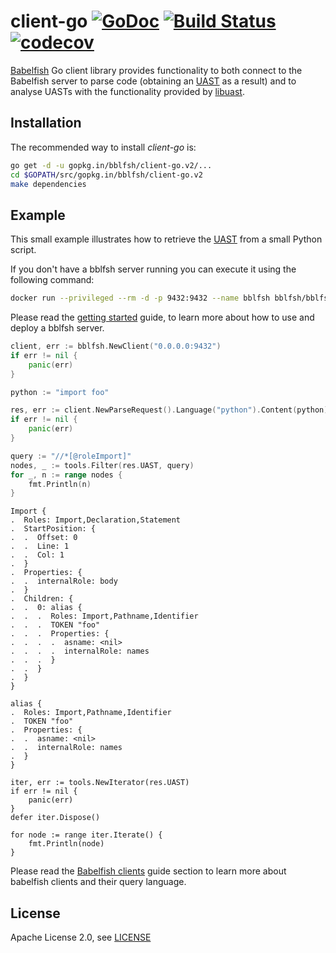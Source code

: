 # client-go [![GoDoc](https://godoc.org/gopkg.in/bblfsh/client-go.v2?status.svg)](https://godoc.org/gopkg.in/bblfsh/client-go.v2) [![Build Status](https://travis-ci.org/bblfsh/client-go.svg?branch=master)](https://travis-ci.org/bblfsh/client-go) [![codecov](https://codecov.io/gh/bblfsh/client-go/branch/master/graph/badge.svg)](https://codecov.io/gh/bblfsh/client-go)

[Babelfish](https://doc.bblf.sh) Go client library provides functionality to both
connect to the Babelfish server to parse code
(obtaining an [UAST](https://doc.bblf.sh/uast/specification.html) as a result)
and to analyse UASTs with the functionality provided by [libuast](https://github.com/bblfsh/libuast).

## Installation

The recommended way to install *client-go* is:

```sh
go get -d -u gopkg.in/bblfsh/client-go.v2/...
cd $GOPATH/src/gopkg.in/bblfsh/client-go.v2
make dependencies
```

## Example

This small example illustrates how to retrieve the [UAST](https://doc.bblf.sh/uast/specification.html) from a small Python script.

If you don't have a bblfsh server running you can execute it using the following command:

```sh
docker run --privileged --rm -d -p 9432:9432 --name bblfsh bblfsh/bblfshd
```

Please read the [getting started](https://doc.bblf.sh/user/getting-started.html) guide, to learn more about how to use and deploy a bblfsh server.

```go
client, err := bblfsh.NewClient("0.0.0.0:9432")
if err != nil {
    panic(err)
}

python := "import foo"

res, err := client.NewParseRequest().Language("python").Content(python).Do()
if err != nil {
    panic(err)
}

query := "//*[@roleImport]"
nodes, _ := tools.Filter(res.UAST, query)
for _, n := range nodes {
    fmt.Println(n)
}
```

```
Import {
.  Roles: Import,Declaration,Statement
.  StartPosition: {
.  .  Offset: 0
.  .  Line: 1
.  .  Col: 1
.  }
.  Properties: {
.  .  internalRole: body
.  }
.  Children: {
.  .  0: alias {
.  .  .  Roles: Import,Pathname,Identifier
.  .  .  TOKEN "foo"
.  .  .  Properties: {
.  .  .  .  asname: <nil>
.  .  .  .  internalRole: names
.  .  .  }
.  .  }
.  }
}

alias {
.  Roles: Import,Pathname,Identifier
.  TOKEN "foo"
.  Properties: {
.  .  asname: <nil>
.  .  internalRole: names
.  }
}

iter, err := tools.NewIterator(res.UAST)
if err != nil {
    panic(err)
}
defer iter.Dispose()

for node := range iter.Iterate() {
    fmt.Println(node)
}
```

Please read the [Babelfish clients](https://doc.bblf.sh/user/language-clients.html) guide section to learn more about babelfish clients and their query language.

## License

Apache License 2.0, see [LICENSE](LICENSE)
